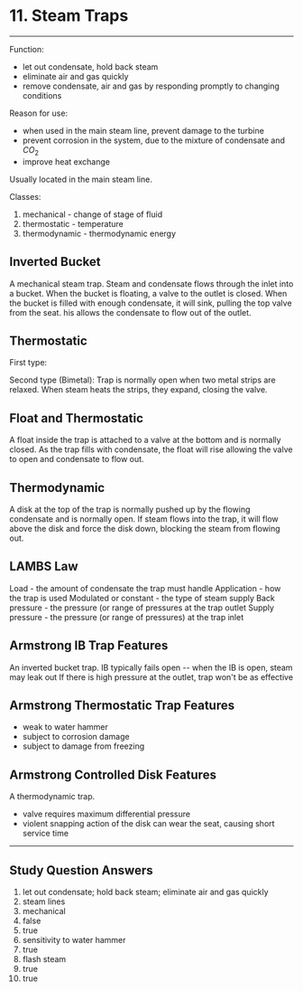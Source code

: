 # 11. Steam Traps
---

Function:
-	let out condensate, hold back steam
-	eliminate air and gas quickly
-	remove condensate, air and gas by responding promptly to changing conditions

Reason for use:
-	when used in the main steam line, prevent damage to the turbine
-	prevent corrosion in the system, due to the mixture of condensate and $CO_{2}$
-	improve heat exchange

Usually located in the main steam line.

Classes:
1.	mechanical - change of stage of fluid
2.	thermostatic - temperature
3.	thermodynamic - thermodynamic energy

## Inverted Bucket
A mechanical steam trap. Steam and condensate flows through the inlet into a bucket. When the bucket is floating, a valve to the outlet is closed. When the bucket is filled with enough condensate, it will sink, pulling the top valve from the seat. his allows the condensate to flow out of the outlet.

## Thermostatic
First type:

Second type (Bimetal):
Trap is normally open when two metal strips are relaxed. When steam heats the strips, they expand, closing the valve.

## Float and Thermostatic
A float inside the trap is attached to a valve at the bottom and is normally closed. As the trap fills with condensate, the float will rise allowing the valve to open and condensate to flow out.

## Thermodynamic
A disk at the top of the trap is normally pushed up by the flowing condensate and is normally open. If steam flows into the trap, it will flow above the disk and force the disk down, blocking the steam from flowing out.

## LAMBS Law
Load - the amount of condensate the trap must handle
Application - how the trap is used
Modulated or constant - the type of steam supply
Back pressure - the pressure (or range of pressures at the trap outlet
Supply pressure - the pressure (or range of pressures) at the trap inlet

## Armstrong IB Trap Features
An inverted bucket trap.
IB typically fails open -- when the IB is open, steam may leak out
If there is high pressure at the outlet, trap won't be as effective

## Armstrong Thermostatic Trap Features
-	weak to water hammer
-	subject to corrosion damage
-	subject to damage from freezing

## Armstrong Controlled Disk Features
A thermodynamic trap.
-	valve requires maximum differential pressure
-	violent snapping action of the disk can wear the seat, causing short service time

---

## Study Question Answers
1. let out condensate; hold back steam; eliminate air and gas quickly
2. steam lines
3. mechanical
4. false
5. true
6. sensitivity to water hammer
7. true
8. flash steam
9. true
10. true
